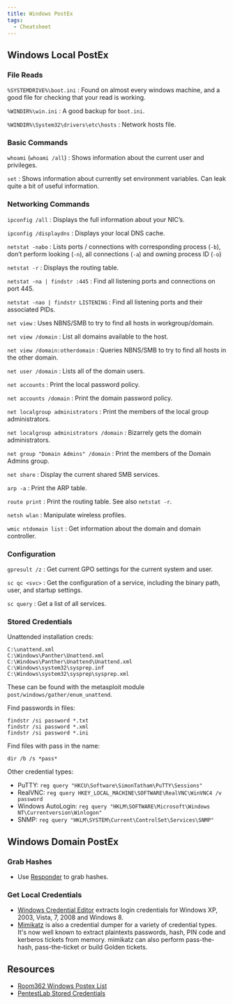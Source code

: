 ```yaml
---
title: Windows PostEx
tags:
  - Cheatsheet
---
```


## Windows Local PostEx ##

### File Reads ###

`%SYSTEMDRIVE%\boot.ini`
: Found on almost every windows machine, and a good
  file for checking that your read is working.

`%WINDIR%\win.ini`
: A good backup for `boot.ini`.

`%WINDIR%\System32\drivers\etc\hosts`
: Network hosts file.

### Basic Commands ###

`whoami` (`whoami /all`)
: Shows information about the current user and privileges.

`set`
: Shows information about currently set environment variables.  Can
  leak quite a bit of useful information.

### Networking Commands ###

`ipconfig /all`
: Displays the full information about your NIC’s.

`ipconfig /displaydns`
: Displays your local DNS cache.

`netstat -nabo`
: Lists ports / connections with corresponding process (`-b`), don’t perform
  looking (`-n`), all connections (`-a`) and owning process ID (`-o`)

`netstat -r`
: Displays the routing table.

`netstat -na | findstr :445`
: Find all listening ports and connections on port 445.

`netstat -nao | findstr LISTENING`
: Find all listening ports and their associated PIDs.

`net view`
: Uses NBNS/SMB to try to find all hosts in workgroup/domain.

`net view /domain`
: List all domains available to the host.

`net view /domain:otherdomain`
: Queries NBNS/SMB to try to find all hosts in the other domain.

`net user /domain`
: Lists all of the domain users.

`net accounts`
: Print the local password policy.

`net accounts /domain`
: Print the domain password policy.

`net localgroup administrators`
: Print the members of the local group administrators.

`net localgroup administrators /domain`
: Bizarrely gets the domain administrators.

`net group "Domain Admins" /domain`
: Print the members of the Domain Admins group.

`net share`
: Display the current shared SMB services.

`arp -a`
: Print the ARP table.

`route print`
: Print the routing table.  See also `netstat -r`.

`netsh wlan`
: Manipulate wireless profiles.

`wmic ntdomain list`
: Get information about the domain and domain controller.

### Configuration ###

`gpresult /z`
: Get current GPO settings for the current system and user.

`sc qc <svc>`
: Get the configuration of a service, including the binary path, user, and
  startup settings.

`sc query`
: Get a list of all services.

### Stored Credentials ###

Unattended installation creds:

```
C:\unattend.xml
C:\Windows\Panther\Unattend.xml
C:\Windows\Panther\Unattend\Unattend.xml
C:\Windows\system32\sysprep.inf
C:\Windows\system32\sysprep\sysprep.xml
```

These can be found with the metasploit module `post/windows/gather/enum_unattend`.

Find passwords in files:

```
findstr /si password *.txt
findstr /si password *.xml
findstr /si password *.ini
```

Find files with pass in the name:

```
dir /b /s *pass*
```

Other credential types:

- PuTTY: `reg query "HKCU\Software\SimonTatham\PuTTY\Sessions"`
- RealVNC: `reg query HKEY_LOCAL_MACHINE\SOFTWARE\RealVNC\WinVNC4 /v password`
- Windows AutoLogin: `reg query "HKLM\SOFTWARE\Microsoft\Windows NT\Currentversion\Winlogon"`
- SNMP: `reg query "HKLM\SYSTEM\Current\ControlSet\Services\SNMP"`

## Windows Domain PostEx ##

### Grab Hashes ###

* Use [Responder](https://github.com/lgandx/Responder) to grab hashes.

### Get Local Credentials ###

* [Windows Credential
  Editor](https://www.ampliasecurity.com/research/windows-credentials-editor/)
  extracts login credentials for Windows XP, 2003, Vista, 7, 2008 and Windows 8.
* [Mimikatz](https://github.com/gentilkiwi/mimikatz) is also a credential dumper
  for a variety of credential types.  It's now well known to extract plaintexts
  passwords, hash, PIN code and kerberos tickets from memory. mimikatz can also
  perform pass-the-hash, pass-the-ticket or build Golden tickets.

## Resources ##

* [Room362 Windows Postex List](https://docs.google.com/document/d/1U10isynOpQtrIK6ChuReu-K1WHTJm4fgG3joiuz43rw/edit?hl=en_US)
* [PentestLab Stored Credentials](https://pentestlab.blog/2017/04/19/stored-credentials/)
